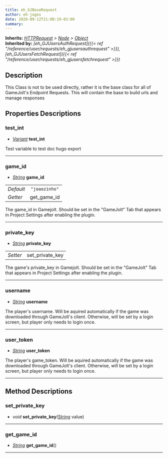 ```yaml
---  
title: eh_GJBaseRequest  
author: eh-jogos  
date: 2020-09-12T21:00:19-03:00  
summary:   
---  
```

**Inherits:** _[HTTPRequest](https://docs.godotengine.org/en/stable/classes/class_httprequest.html) > [Node](https://docs.godotengine.org/en/stable/classes/class_node.html) > [Object](https://docs.godotengine.org/en/stable/classes/class_object.html)_  
**Inherited by:** _[eh_GJUsersAuthRequest]({{< ref "/reference/user/requests/eh_gjusersauthrequest" >}}), [eh_GJUsersFetchRequest]({{< ref "/reference/user/requests/eh_gjusersfetchrequest" >}})_  

## Description  
 This Class is not to be used directly, rather it is the base class for all of GameJolt's 
 Endpoint Requests. This will contain the base to build urls and manage responses

## Properties Descriptions 

### test_int 
- _[Variant](https://docs.godotengine.org/en/stable/classes/class_variant.html)_ **test_int**  
  
 Test variable to test doc hugo export
  
---------
### game_id 
- _[String](https://docs.godotengine.org/en/stable/classes/class_string.html)_ **game_id**  
  
| | |  
| - |:-:|  
| _Default_ | ` "joaozinho" ` |  
| _Getter_ | get_game_id |  

 The game_id in Gamejolt. Should be set in the "GameJolt" Tab that appears in Project Settings
 after enabling the plugin.
  
---------
### private_key 
- _[String](https://docs.godotengine.org/en/stable/classes/class_string.html)_ **private_key**  
  
| | |  
| - |:-:|  
| _Setter_ | set_private_key |  

 The game's private_key in Gamejolt. Should be set in the "GameJolt" Tab that appears in Project 
 Settings after enabling the plugin.
  
---------
### username 
- _[String](https://docs.godotengine.org/en/stable/classes/class_string.html)_ **username**  
  
 The player's username. Will be aquired automatically if the game was downloaded through GameJolt's
 client. Otherwise, will be set by a login screen, but player only needs to login once.
  
---------
### user_token 
- _[String](https://docs.godotengine.org/en/stable/classes/class_string.html)_ **user_token**  
  
 The player's game_token. Will be aquired automatically if the game was downloaded through 
 GameJolt's client. Otherwise, will be set by a login screen, but player only needs to login once.
  
---------
## Method Descriptions  

### set_private_key 
- _void_ **set_private_key**([String](https://docs.godotengine.org/en/stable/classes/class_string.html) value) 

  
---------
### get_game_id 
- _[String](https://docs.godotengine.org/en/stable/classes/class_string.html)_ **get_game_id**() 

  
---------
